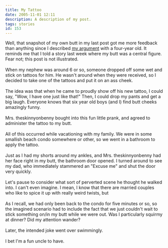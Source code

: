 ```yaml
---
title: My Tattoo
date: 2005-11-01 12:11
description: A description of my post.
tags: stories
id: 153
---
```

Well, that snapshot of my own butt in my last post got me more feedback than anything since I described <a href="http://www.theskinnyonbenny.com/blog/archives/00000062.php">my argument</a> with a four-year old.  It reminds me that I told a story last week where my butt was a central figure.  Fear not; this post is not illustrated.
<span class="spanEndPreview">&nbsp;</span><br /><br />When my nephew was around 6 or so, someone dropped off some wet and stick on tattoos for him.  He wasn't around when they were received, so I decided to take one of the tattoos and put it on an ass cheek.  <br />
<br />
The idea was that when he came to proudly show off his new tattoo, I could say, "Wow, I have one just like that!"  Then, I could drop my pants and get a big laugh.  Everyone knows that six year old boys (and I) find butt cheeks amazingly funny.<br />
<br />
Mrs. theskinnyonbenny bought into this fun little prank, and agreed to administer the tattoo to my butt.  <br />
<br />
All of this occurred while vacationing with my family.  We were in some smallish beach condo somewhere or other, so we went in a bathroom to apply the tattoo.<br />
<br />
Just as I had my shorts around my ankles, and Mrs. theskinnyonbenny had her face right in my butt, the bathroom door opened.  I turned around to see my dad, who immediately stammered an "Excuse me" and shut the door very quickly.<br />
<br />
Let's pause to consider what sort of perverted scene he thought he walked into.  I can't even imagine.  I mean, I know that there are married couples who like to spice it up with really weird twists, but <br />
<br />
As I recall, we had only been back to the condo for five minutes or so, so the imagined scenario had to include the fact that we just couldn't wait to stick something on/in my butt while we were out.  Was I particularly squirmy at dinner?  Did my attention wander?<br />
<br />
Later, the intended joke went over swimmingly.<br />
<br />
I bet I'm a fun uncle to have.
